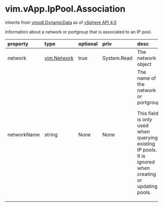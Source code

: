 vim.vApp.IpPool.Association
===========================
inherits from [vmodl.DynamicData](docs/vmodl.DynamicData.md)
as of [vSphere API 4.0](vim.version.md#vim.version.version5)


Information about a network or portgroup that is associated to an IP pool.

| property | type | optional | priv | desc |
|:---------|:-----|:---------|:-----|:-----|
| network | [vim.Network](vim.Network.md "vim.Network") | true | System.Read | The network object |
| networkName | string | None | None | The name of the network or portgroup  <p>  This field is only used when querying existing IP pools. It is ignored when  creating or updating pools. |


